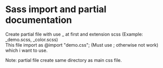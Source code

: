 # Sass import and partial documentation
Create partial file with use _ at first and extension scss (Example: _demo.scss, _color.scss)  
This file import as @import "demo.css"; (Must use ; otherwise not work) which i want to use.  

Note: partial file create same directory as main css file.

